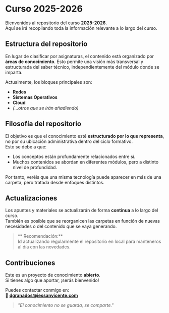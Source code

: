 # Curso 2025-2026

Bienvenidos al repositorio del curso **2025-2026**.  
Aquí se irá recopilando toda la información relevante a lo largo del curso.



##  Estructura del repositorio

En lugar de clasificar por asignaturas, el contenido está organizado por **áreas de conocimiento**. Esto permite una visión más transversal y estructurada del saber técnico, independientemente del módulo donde se imparta.

Actualmente, los bloques principales son:

- **Redes**
- **Sistemas Operativos**
- **Cloud**
- *(...otros que se irán añadiendo)*



##  Filosofía del repositorio

El objetivo es que el conocimiento esté **estructurado por lo que representa**, no por su ubicación administrativa dentro del ciclo formativo.  
Esto se debe a que:

- Los conceptos están profundamente relacionados entre sí.
- Muchos contenidos se abordan en diferentes módulos, pero a distinto nivel de profundidad.

Por tanto, veréis que una misma tecnología puede aparecer en más de una carpeta, pero tratada desde enfoques distintos.



##  Actualizaciones

Los apuntes y materiales se actualizarán de forma **continua** a lo largo del curso.  
También es posible que se reorganicen las carpetas en función de nuevas necesidades o del contenido que se vaya generando.

> ** Recomendación:**  
> Id actualizando regularmente el repositorio en local para manteneros al día con las novedades.


## Contribuciones

Este es un proyecto de conocimiento **abierto**.  
Si tienes algo que aportar, ¡serás bienvenido!

Puedes contactar conmigo en:  
📧 **dgranados@iessanvicente.com**



> *"El conocimiento no se guarda, se comparte."*